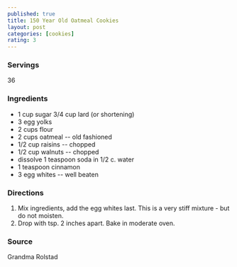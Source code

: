 ```yaml
---
published: true
title: 150 Year Old Oatmeal Cookies
layout: post
categories: [cookies]
rating: 3
---
```

### Servings
36

### Ingredients
- 1 cup sugar 3/4 cup lard (or shortening) 
- 3 egg yolks 
- 2 cups flour 
- 2 cups oatmeal -- old fashioned 
- 1/2 cup raisins -- chopped 
- 1/2 cup walnuts -- chopped 
- dissolve 1 teaspoon soda in 1/2 c. water 
- 1 teaspoon cinnamon 
- 3 egg whites -- well beaten

### Directions
1. Mix ingredients, add the egg whites last. This is a very stiff mixture - but do not moisten.
2. Drop with tsp. 2 inches apart. Bake in moderate oven.

### Source
Grandma Rolstad
